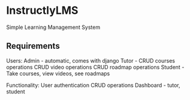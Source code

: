 # InstructlyLMS

Simple Learning Management System

## Requirements
Users:
    Admin - automatic, comes with django
    Tutor - CRUD courses operations
            CRUD video operations
            CRUD roadmap operations
    Student - Take courses, view videos, see roadmaps

Functionality:
    User authentication
    CRUD operations
    Dashboard - tutor, student